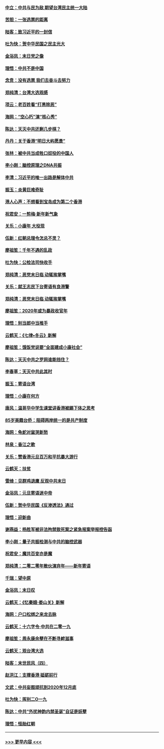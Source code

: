#### [中立：中共与民为敌 期望台湾民主统一大陆](../pages/nsc993/n11790392.md?t=01140022) 
#### [苦胆：一张选票的距离](../pages/nsc993/n11788914.md?t=01140022) 
#### [陆客：致习近平的一封信](../pages/nsc993/n11788867.md?t=01140022) 
#### [吐为快：贺中华民国之民主光大](../pages/nsc993/n11788618.md?t=01140022) 
#### [金浴凤：末日党之像](../pages/nsc993/n11787475.md?t=01140022) 
#### [理悟：中共不是中国](../pages/nsc993/n11787463.md?t=01140022) 
#### [念贲：没有选票  我们去奋斗去努力](../pages/nsc993/n11787398.md?t=01140022) 
#### [郑纯清：台湾大选观感](../pages/nsc993/n11786210.md?t=01140022) 
#### [项云：老百姓看“打黑除恶”](../pages/nsc993/n11785398.md?t=01140022) 
#### [海网：“空心朽”演“核心秀”](../pages/nsc993/n11783874.md?t=01140022) 
#### [陈达：天灭中共还剩几步棋？](../pages/nsc993/n11783719.md?t=01140022) 
#### [丹丹：关于香港“明日大屿愿景”](../pages/nsc993/n11783273.md?t=01140022) 
#### [张林：被中共当成牲口奴役的中国人](../pages/nsc993/n11782397.md?t=01140022) 
#### [李小刚：脑控原理之DNA共振](../pages/nsc993/n11780962.md?t=01140022) 
#### [李清：习近平的唯一出路是解体中共](../pages/nsc993/n11780866.md?t=01140022) 
#### [振玉：炎黄巨难奇耻](../pages/nsc993/n11779632.md?t=01140022) 
#### [港人心声：不想看到宝岛成为第二个香港](../pages/nsc993/n11778817.md?t=01140022) 
#### [祝君安：一剪梅‧新年新气象](../pages/nsc993/n11776340.md?t=01140022) 
#### [关乐：小康年 大役现](../pages/nsc993/n11774213.md?t=01140022) 
#### [伍新：红朝总理令怎总不灵？](../pages/nsc993/n11770813.md?t=01140022) 
#### [廖祖笙：千年不遇的乱政](../pages/nsc993/n11770373.md?t=01140022) 
#### [吐为快：公检法司快收手](../pages/nsc993/n11770359.md?t=01140022) 
#### [郑纯清：恶党末日临 动辄挨掌嘴](../pages/nsc993/n11769912.md?t=01140022) 
#### [关乐：就王志民下台寄语有良港警](../pages/nsc993/n11769903.md?t=01140022) 
#### [郑纯清：恶党末日临 动辄挨掌嘴](../pages/nsc993/n11769356.md?t=01140022) 
#### [廖祖笙：2020年或为暴政收官年](../pages/nsc993/n11768216.md?t=01140022) 
#### [理悟：别当郎中当推手](../pages/nsc993/n11768243.md?t=01140022) 
#### [云鹤天：《七律▪冬云》新解](../pages/nsc993/n11768204.md?t=01140022) 
#### [廖祖笙：饿饭党说要“全面建成小康社会”](../pages/nsc993/n11767482.md?t=01140022) 
#### [陈达：天灭中共之罗网谁能挡住？](../pages/nsc993/n11767465.md?t=01140022) 
#### [李春草：天灭中共此其时](../pages/nsc993/n11767452.md?t=01140022) 
#### [振玉：寄语台湾](../pages/nsc993/n11767432.md?t=01140022) 
#### [理悟：小康在何方](../pages/nsc993/n11767394.md?t=01140022) 
#### [唐风：温哥华中学生课堂讲香港被踢下体之思考](../pages/nsc993/n11766848.md?t=01140022) 
#### [85岁美籍台侨：阻碍两岸统一的是共产制度](../pages/nsc993/n11765043.md?t=01140022) 
#### [海网：龟蛇对鼠哭新愁](../pages/nsc993/n11764895.md?t=01140022) 
#### [林泉：香江之歌](../pages/nsc993/n11764415.md?t=01140022) 
#### [关乐：赞香港元旦百万和平抗暴大游行](../pages/nsc993/n11764382.md?t=01140022) 
#### [云鹤天：扶贫](../pages/nsc993/n11764245.md?t=01140022) 
#### [雪绮：见群鸡退鹰  反观中共末日](../pages/nsc993/n11762112.md?t=01140022) 
#### [金浴凤：元旦寄语迷中帝](../pages/nsc993/n11761788.md?t=01140022) 
#### [伍新：贺中华民国《反渗透法》通过](../pages/nsc993/n11761994.md?t=01140022) 
#### [理悟：迎新曲](../pages/nsc993/n11761152.md?t=01140022) 
#### [谢燕益：杨胜军被非法拘禁致死案之紧急报案举报控告函](../pages/nsc993/n11756134.md?t=01140022) 
#### [李小刚：量子共振检测与中共的脑控武器](../pages/nsc993/n11754518.md?t=01140022) 
#### [祝君安：魔共百变亦是魔](../pages/nsc993/n11754469.md?t=01140022) 
#### [郑纯清：二零二零年散伙演弃年——新年寄语](../pages/nsc993/n11754195.md?t=01140022) 
#### [千瑞：望中原](../pages/nsc993/n11754159.md?t=01140022) 
#### [金浴凤：末日叹](../pages/nsc993/n11752359.md?t=01140022) 
#### [云鹤天：《忆秦娥‧娄山关》新解](../pages/nsc993/n11752348.md?t=01140022) 
#### [海网：户口松绑之来龙去脉](../pages/nsc993/n11752328.md?t=01140022) 
#### [云鹤天：十六字令‧中共在二零一九](../pages/nsc993/n11752305.md?t=01140022) 
#### [廖祖笙：周永康余孽在不断寻衅滋事](../pages/nsc993/n11751013.md?t=01140022) 
#### [云鹤天：观台湾大选](../pages/nsc993/n11751007.md?t=01140022) 
#### [陆客：末世民风（四）](../pages/nsc993/n11749203.md?t=01140022) 
#### [赵洪江：支撑香港 砥砺前行](../pages/nsc993/n11748482.md?t=01140022) 
#### [文武：中共妄图顽抗到2020年12月底](../pages/nsc993/n11748446.md?t=01140022) 
#### [吐为快：挥别二O一九](../pages/nsc993/n11748411.md?t=01140022) 
#### [陈达：中共“外扰神韵内禁圣诞”自证是妖孽](../pages/nsc993/n11748226.md?t=01140022) 
#### [理悟：怪胎红朝](../pages/nsc993/n11748206.md?t=01140022) 

----
#### [ >>> 更早内容 <<< ](../indexes/nsc993-earlier.md)
